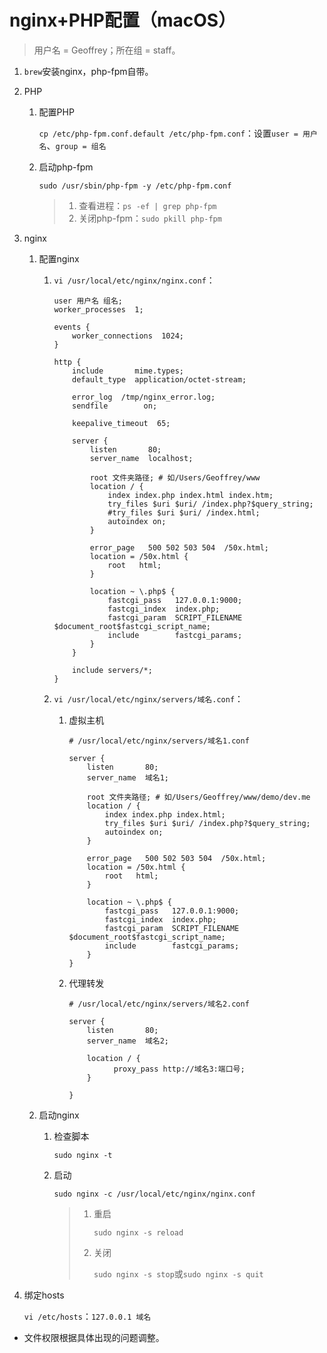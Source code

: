 # nginx+PHP配置（macOS）

>用户名 = Geoffrey；所在组 = staff。

1. `brew`安装nginx，php-fpm自带。
2. PHP

    1. 配置PHP

        `cp /etc/php-fpm.conf.default /etc/php-fpm.conf`：设置`user = 用户名`、`group = 组名`
    2. 启动php-fpm

        `sudo /usr/sbin/php-fpm -y /etc/php-fpm.conf`

        >1. 查看进程：`ps -ef | grep php-fpm`
        >2. 关闭php-fpm：`sudo pkill php-fpm`
3. nginx

    1. 配置nginx

        1. `vi /usr/local/etc/nginx/nginx.conf`：

            ```text
            user 用户名 组名;
            worker_processes  1;

            events {
                worker_connections  1024;
            }

            http {
                include       mime.types;
                default_type  application/octet-stream;

                error_log  /tmp/nginx_error.log;
                sendfile        on;

                keepalive_timeout  65;

                server {
                    listen       80;
                    server_name  localhost;

                    root 文件夹路径; # 如/Users/Geoffrey/www
                    location / {
                        index index.php index.html index.htm;
                        try_files $uri $uri/ /index.php?$query_string;
                        #try_files $uri $uri/ /index.html;
                        autoindex on;
                    }

                    error_page   500 502 503 504  /50x.html;
                    location = /50x.html {
                        root   html;
                    }

                    location ~ \.php$ {
                        fastcgi_pass   127.0.0.1:9000;
                        fastcgi_index  index.php;
                        fastcgi_param  SCRIPT_FILENAME  $document_root$fastcgi_script_name;
                        include        fastcgi_params;
                    }
                }

                include servers/*;
            }
            ```
        2. `vi /usr/local/etc/nginx/servers/域名.conf`：

            1. 虚拟主机

                ```text
                # /usr/local/etc/nginx/servers/域名1.conf

                server {
                    listen       80;
                    server_name  域名1;

                    root 文件夹路径; # 如/Users/Geoffrey/www/demo/dev.me
                    location / {
                        index index.php index.html;
                        try_files $uri $uri/ /index.php?$query_string;
                        autoindex on;
                    }

                    error_page   500 502 503 504  /50x.html;
                    location = /50x.html {
                        root   html;
                    }

                    location ~ \.php$ {
                        fastcgi_pass   127.0.0.1:9000;
                        fastcgi_index  index.php;
                        fastcgi_param  SCRIPT_FILENAME  $document_root$fastcgi_script_name;
                        include        fastcgi_params;
                    }
                }
                ```
            2. 代理转发

                ```text
                # /usr/local/etc/nginx/servers/域名2.conf

                server {
                    listen       80;
                    server_name  域名2;

                    location / {
                          proxy_pass http://域名3:端口号;
                    }

                }
                ```
    2. 启动nginx

        1. 检查脚本

            `sudo nginx -t`
        2. 启动

            `sudo nginx -c /usr/local/etc/nginx/nginx.conf`

            >1. 重启
            >
            >    `sudo nginx -s reload`
            >2. 关闭
            >
            >    `sudo nginx -s stop`或`sudo nginx -s quit`
4. 绑定hosts

    `vi /etc/hosts`：`127.0.0.1 域名`

- 文件权限根据具体出现的问题调整。

